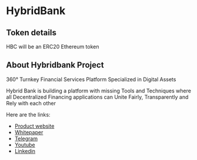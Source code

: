 # HybridBank

## Token details

HBC will be an ERC20 Ethereum token

## About Hybridbank Project

360° Turnkey Financial Services Platform
Specialized in Digital Assets
 
Hybrid Bank is building a platform with missing Tools and Techniques where all Decentralized Financing applications can Unite Fairly, Transparently and Rely with each other

Here are the links:

* [Product website](https://www.hybridbank.io/)
* [Whitepaper](https://www.hybridbank.io/images/whitepaper.pdf)
* [Telegram](https://t.me/hybrid_bank)
* [Youtube](https://www.youtube.com/channel/UCDwYjcAuzzao9iNccHWlu-g)
* [Linkedin](https://www.linkedin.com/company/hybridbank/)
